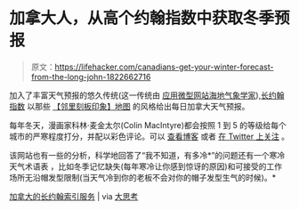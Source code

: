 # 加拿大人，从高个约翰指数中获取冬季预报

> 原文：<https://lifehacker.com/canadians-get-your-winter-forecast-from-the-long-john-1822662716>

加入了丰富天气预报的悠久传统(这一传统由 [应用](https://lifehacker.com/carrot-weather-adds-a-little-humor-to-your-weather-fore-1692378982)[微型网站](http://thefuckingweather.com/)[海地气象学家](https://www.youtube.com/watch?v=7QLSRMoKKS0)),[长约翰指数](http://www.longjohnindex.ca/) 以那些 [【邻里刻板印象】地图](https://www.google.com/search?q=neighborhood+stereotype+maps&tbm=isch&tbo=u&source=univ&sa=X&ved=0ahUKEwikkPHAyYfZAhVDUt8KHbgwAU8QsAQIJg&biw=1398&bih=960) 的风格给出每日加拿大天气预报。



每年冬天，漫画家科林·麦金太尔(Colin MacIntyre)都会按照 1 到 5 的等级给每个城市的严寒程度打分，并配以彩色评论。可以 [查看博客](http://www.longjohnindex.ca/) 或者 [在 Twitter 上关注](https://twitter.com/longjohnindex) 。

该网站也有一些的分析，科学地回答了“我不知道，有多冷*”的问题还有一个寒冷天气术语表 ，比如冬季记忆缺失(每年寒冷让你感到惊讶的原因)和可接受的工作场所无沿帽发型限制(当天气冷到你的老板不会对你的帽子发型生气的时候)。*

[加拿大的长约翰索引服务](http://www.longjohnindex.ca/) | via [大思考](http://bigthink.com/strange-maps/should-you-wear-long-johns-theres-a-map-for-that)